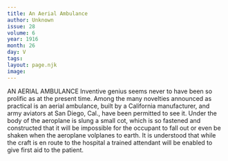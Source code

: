 ```yaml
---
title: An Aerial Ambulance
author: Unknown
issue: 28
volume: 6
year: 1916
month: 26
day: V
tags:
layout: page.njk
image:
---
```

AN AERIAL AMBULANCE       Inventive genius seems never to have been so prolific as at the present time. Among the many novelties announced as practical is an aerial ambulance, built by a California manufacturer, and army aviators at San Diego, Cal., have been permitted to see it. Under the body of the aeroplane is slung a small cot, which is so fastened and constructed that it will be impossible for the occupant to fall out or even be shaken when the aeroplane volplanes to earth. It is understood that while the craft is en route to the hospital a trained attendant will be enabled to give first aid to the patient.




